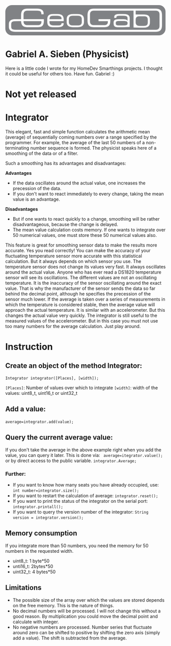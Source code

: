 ![GeoGab Logo](./images/GeoGab.svg)

# Gabriel A. Sieben (Physicist)
Here is a little code I wrote for my HomeDev Smarthings projects. I thought it could be useful for others too. Have fun. Gabriel :)

# Not yet released

# Integrator
This elegant, fast and simple function calculates the arithmetic mean (average) of sequentially coming numbers over a range specified by the programmer. For example, the average of the last 50 numbers of a non-terminating number sequence is formed. The physicist speaks here of a smoothing of the data or of a filter.

Such a smoothing has its advantages and disadvantages:

**Advantages**
- If the data oscillates around the actual value, one increases the precession of the data. 
- If you don't want to react immediately to every change, taking the mean value is an advantage. 

**Disadvantages**
- But if one wants to react quickly to a change, smoothing will be rather disadvantageous, because the change is delayed. 
- The mean value calculation costs memory. If one wants to integrate over 50 numerical values, one must store these 50 numerical values also. 


This feature is great for smoothing sensor data to make the results more accurate. Yes you read correctly! You can make the accuracy of your fluctuating temperature sensor more accurate with this statistical calculation. But it always depends on which sensor you use. The temperature sensor does not change its values very fast. It always oscillates around the actual value. Anyone who has ever read a DS1820 temperature sensor will see its oscillations. The different values are not an oscillating temperature. It is the inaccuracy of the sensor oscillating around the exact value. That is why the manufacturer of the sensor sends the data so far behind the decimal point, although he specifies the precession of the sensor much lower. If the average is taken over a series of measurements in which the temperature is considered stable, then the average value will approach the actual temperature. It is similar with an accelerometer. But this changes the actual value very quickly. The integrator is still useful to the measured values of the accelerometer. But in this case you must not use too many numbers for the average calculation. Just play around. 

# Instruction
## Create an object of the method Integrator: 
`Integrator integrator([Places], [width]);`

``[Places]``: Number of values over which to integrate
``[width]``: width of the values: uint8_t, uint16_t or uint32_t

## Add a value:
`average=integrator.add(value);`

## Query the current average value:
If you don't take the average in the above example right when you add the value, you can query it later.
This is done via: 
` average=itegrator.value();`
or by direct access to the public variable. 
`integrator.Average;`

### Further:
- If you want to know how many seats you have already occupied, use: `int number=integrator.size();`
- If you want to restart the calculation of average: `integrator.reset();`
- If you want to print the status of the integrator on the serial port: `integrator.printall();`
- If you want to query the version number of the integrator: `String version = integrator.version();`

## Memory consumption
If you integrate more than 50 numbers, you need the memory for 50 numbers in the requested width. 
- uint8_t: 1 byte*50
- unti16_t: 2bytes*50
- uint32_t: 4 bytes*50

## Limitations
- The possible size of the array over which the values are stored depends on the free memory. This is the nature of things. 
- No decimal numbers will be processed. I will not change this without a good reason. By multiplication you could move the decimal point and calculate with integer. 
- No negative numbers are processed. Number series that fluctuate around zero can be shifted to positive by shifting the zero axis (simply add a value).   The shift is subtracted from the average.
